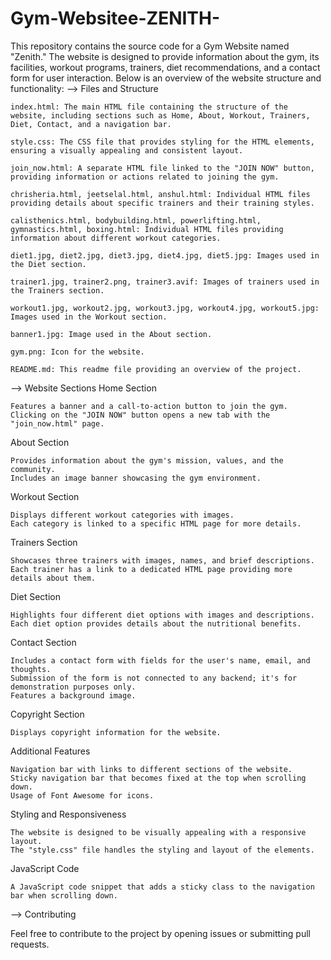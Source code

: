 # Gym-Websitee-ZENITH-
This repository contains the source code for a Gym Website named "Zenith." The website is designed to provide information about the gym, its facilities, workout programs, trainers, diet recommendations, and a contact form for user interaction. Below is an overview of the website structure and functionality:
--> Files and Structure

    index.html: The main HTML file containing the structure of the website, including sections such as Home, About, Workout, Trainers, Diet, Contact, and a navigation bar.

    style.css: The CSS file that provides styling for the HTML elements, ensuring a visually appealing and consistent layout.

    join_now.html: A separate HTML file linked to the "JOIN NOW" button, providing information or actions related to joining the gym.

    chrisheria.html, jeetselal.html, anshul.html: Individual HTML files providing details about specific trainers and their training styles.

    calisthenics.html, bodybuilding.html, powerlifting.html, gymnastics.html, boxing.html: Individual HTML files providing information about different workout categories.

    diet1.jpg, diet2.jpg, diet3.jpg, diet4.jpg, diet5.jpg: Images used in the Diet section.

    trainer1.jpg, trainer2.png, trainer3.avif: Images of trainers used in the Trainers section.

    workout1.jpg, workout2.jpg, workout3.jpg, workout4.jpg, workout5.jpg: Images used in the Workout section.

    banner1.jpg: Image used in the About section.

    gym.png: Icon for the website.

    README.md: This readme file providing an overview of the project.

--> Website Sections
Home Section

    Features a banner and a call-to-action button to join the gym.
    Clicking on the "JOIN NOW" button opens a new tab with the "join_now.html" page.

About Section

    Provides information about the gym's mission, values, and the community.
    Includes an image banner showcasing the gym environment.

Workout Section

    Displays different workout categories with images.
    Each category is linked to a specific HTML page for more details.

Trainers Section

    Showcases three trainers with images, names, and brief descriptions.
    Each trainer has a link to a dedicated HTML page providing more details about them.

Diet Section

    Highlights four different diet options with images and descriptions.
    Each diet option provides details about the nutritional benefits.

Contact Section

    Includes a contact form with fields for the user's name, email, and thoughts.
    Submission of the form is not connected to any backend; it's for demonstration purposes only.
    Features a background image.

Copyright Section

    Displays copyright information for the website.

Additional Features

    Navigation bar with links to different sections of the website.
    Sticky navigation bar that becomes fixed at the top when scrolling down.
    Usage of Font Awesome for icons.

Styling and Responsiveness

    The website is designed to be visually appealing with a responsive layout.
    The "style.css" file handles the styling and layout of the elements.

JavaScript Code

    A JavaScript code snippet that adds a sticky class to the navigation bar when scrolling down.

--> Contributing

Feel free to contribute to the project by opening issues or submitting pull requests.
